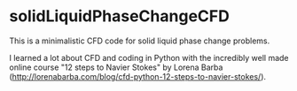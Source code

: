 # solidLiquidPhaseChangeCFD

This is a minimalistic CFD code for solid liquid phase change problems.

I learned a lot about CFD and coding in Python with the incredibly well made online course "12 steps to Navier Stokes" by Lorena Barba (http://lorenabarba.com/blog/cfd-python-12-steps-to-navier-stokes/).
